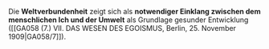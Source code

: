 
Die **Weltverbundenheit** zeigt sich als **notwendiger Einklang zwischen dem menschlichen Ich und der Umwelt** als Grundlage gesunder Entwicklung ([[GA058 (7.) VII. DAS WESEN DES EGOISMUS, Berlin, 25. November 1909|GA058/7]]).
